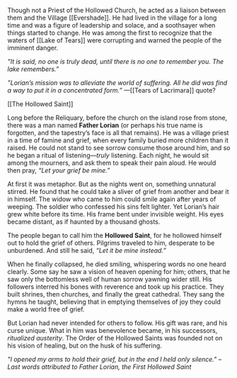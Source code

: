 
Though not a Priest of the Hollowed Church, he acted as a liaison between them and the Village [[Evershade]]. He had lived in the village for a long time and was a figure of leadership and solace, and a soothsayer when things started to change. He was among the first to recognize that the waters of [[Lake of Tears]] were corrupting and warned the people of the imminent danger. 


_”It is said, no one is truly dead, until there is no one to remember you. The lake remembers.”_

_”Lorian’s mission was to alleviate the world of suffering. All he did was find a way to put it in a concentrated form.”_ —[[Tears of Lacrimara]] quote?

[[The Hollowed Saint]]


Long before the Reliquary, before the church on the island rose from stone, there was a man named **Father Lorian** (or perhaps his true name is forgotten, and the tapestry’s face is all that remains). He was a village priest in a time of famine and grief, when every family buried more children than it raised. He could not stand to see sorrow consume those around him, and so he began a ritual of listening—_truly_ listening. Each night, he would sit among the mourners, and ask them to speak their pain aloud. He would then pray, _“Let your grief be mine.”_

At first it was metaphor. But as the nights went on, something unnatural stirred. He found that he could take a sliver of grief from another and bear it in himself. The widow who came to him could smile again after years of weeping. The soldier who confessed his sins felt lighter. Yet Lorian’s hair grew white before its time. His frame bent under invisible weight. His eyes became distant, as if haunted by a thousand ghosts.

The people began to call him the **Hollowed Saint**, for he hollowed himself out to hold the grief of others. Pilgrims traveled to him, desperate to be unburdened. And still he said, _“Let it be mine instead.”_

When he finally collapsed, he died smiling, whispering words no one heard clearly. Some say he saw a vision of heaven opening for him; others, that he saw only the bottomless well of human sorrow yawning wider still. His followers interred his bones with reverence and took up his practice. They built shrines, then churches, and finally the great cathedral. They sang the hymns he taught, believing that in emptying themselves of joy they could make a world free of grief.

But Lorian had never intended for others to follow. His gift was rare, and his curse unique. What in him was benevolence became, in his successors, _ritualized austerity_. The Order of the Hollowed Saints was founded not on his vision of healing, but on the husk of his suffering.

_"I opened my arms to hold their grief, but in the end I held only silence." – Last words attributed to Father Lorian, the First Hollowed Saint_



